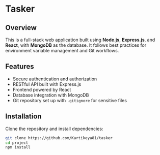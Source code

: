 # Tasker

## Overview
This is a full-stack web application built using **Node.js**, **Express.js**, and **React**, with **MongoDB** as the database. It follows best practices for environment variable management and Git workflows.

## Features
- Secure authentication and authorization
- RESTful API built with Express.js
- Frontend powered by React
- Database integration with MongoDB
- Git repository set up with `.gitignore` for sensitive files

## Installation

Clone the repository and install dependencies:
```sh
git clone https://github.com/Kartikeya81/tasker
cd project
npm install
